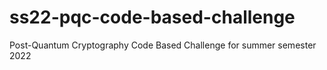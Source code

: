 # ss22-pqc-code-based-challenge
Post-Quantum Cryptography Code Based Challenge for summer semester 2022
